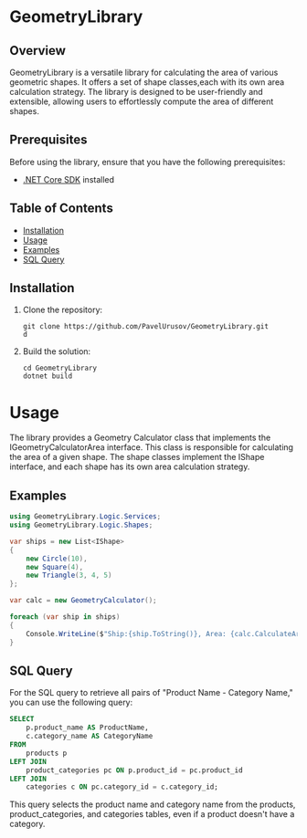 # GeometryLibrary

## Overview

GeometryLibrary is a versatile library for calculating the area of various geometric shapes. It offers a set of shape classes,each with its own area calculation strategy. The library is designed to be user-friendly and extensible, allowing users to effortlessly compute the area of different shapes.

## Prerequisites

Before using the library,  ensure that you have the following prerequisites:

- [.NET Core SDK](https://dotnet.microsoft.com/download) installed
## Table of Contents

- [Installation](#installation)
- [Usage](#usage)
- [Examples](#examples)
- [SQL Query](#sql-query)

## Installation

1. Clone the repository:
   ```shell
   git clone https://github.com/PavelUrusov/GeometryLibrary.git
   d
2. Build the solution:
    ```shell
    cd GeometryLibrary
    dotnet build

# Usage

The library provides a Geometry Calculator class that implements the IGeometryCalculatorArea interface. This class is responsible for calculating the area of a given shape. The shape classes implement the IShape interface, and each shape has its own area calculation strategy.

## Examples

```C#
using GeometryLibrary.Logic.Services;
using GeometryLibrary.Logic.Shapes;

var ships = new List<IShape>
{
    new Circle(10),
    new Square(4),
    new Triangle(3, 4, 5)
};

var calc = new GeometryCalculator();

foreach (var ship in ships)
{
    Console.WriteLine($"Ship:{ship.ToString()}, Area: {calc.CalculateArea(ship)}");
}
```

## SQL Query

For the SQL query to retrieve all pairs of "Product Name - Category Name," you can use the following query:

```sql
SELECT
    p.product_name AS ProductName,
    c.category_name AS CategoryName
FROM
    products p
LEFT JOIN
    product_categories pc ON p.product_id = pc.product_id
LEFT JOIN
    categories c ON pc.category_id = c.category_id;
```

This query selects the product name and category name from the products, product_categories, and categories tables, even if a product doesn't have a category.

